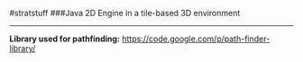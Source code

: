 #stratstuff
###Java 2D Engine in a tile-based 3D environment

<hr>

**Library used for pathfinding:**
https://code.google.com/p/path-finder-library/
